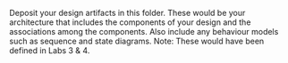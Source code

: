 Deposit your design artifacts in this folder. These would be your architecture that includes the components of your design and the associations
among the components. Also include any behaviour models such as sequence and state diagrams.
Note: These would have been defined in Labs 3 & 4.


